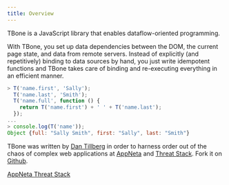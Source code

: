 ```yaml
---
title: Overview
---
```


TBone is a JavaScript library that enables dataflow-oriented programming.

With TBone, you set up data dependencies between the DOM, the current page state, and data from remote servers. Instead of explicitly (and repetitively) binding to data sources by hand, you just write idempotent functions and TBone takes care of binding and re-executing everything in an efficient manner.

```js
> T('name.first', 'Sally');
  T('name.last', 'Smith');
  T('name.full', function () {
    return T('name.first') + ' ' + T('name.last');
  });
...
> console.log(T('name'));
Object {full: "Sally Smith", first: "Sally", last: "Smith"}
```

TBone was written by [Dan Tillberg][5] in order to harness order out of the chaos of complex web applications at [AppNeta][1] and [Threat Stack][2]. Fork it on [Github][3].

<div class="centered-logos">
  <a class="appneta-logo" href="http://dev.appneta.com"> AppNeta </a>
  <a class="threatstack-logo" href="http://www.threatstack.com"> Threat Stack </a>
</div>

[1]: https://dev.appneta.com/
[2]: https://www.threatstack.com/
[3]: https://github.com/appneta/tbone
[5]: https://www.tillberg.us/about
